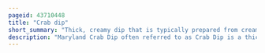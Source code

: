 ```yaml
---
pageid: 43710448
title: "Crab dip"
short_summary: "Thick, creamy dip that is typically prepared from cream cheese and lump crab meat"
description: "Maryland Crab Dip often referred to as Crab Dip is a thick Cream Dip that is typically made of Cream Cheese and Lump Crab Meat. Additional primary Ingredients such as Mayonnaise may be used. Various Types of Crab Preparations, Species and Superfamilies are used, as are a Variety of added Ingredients. It is generally served warm although cold Versions also exist. Hot Versions are usually baked or broiled. Sometimes it's served as an Appetizer. The Accompaniments may include Crackers and different Breads. Some U. S. Restaurants offer crab Dip commercially produced Varieties and some Stadiums offer it as Part of their Concessions."
---
```


